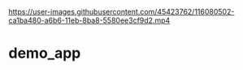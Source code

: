 
https://user-images.githubusercontent.com/45423762/116080502-ca1ba480-a6b6-11eb-8ba8-5580ee3cf9d2.mp4

# demo_app
